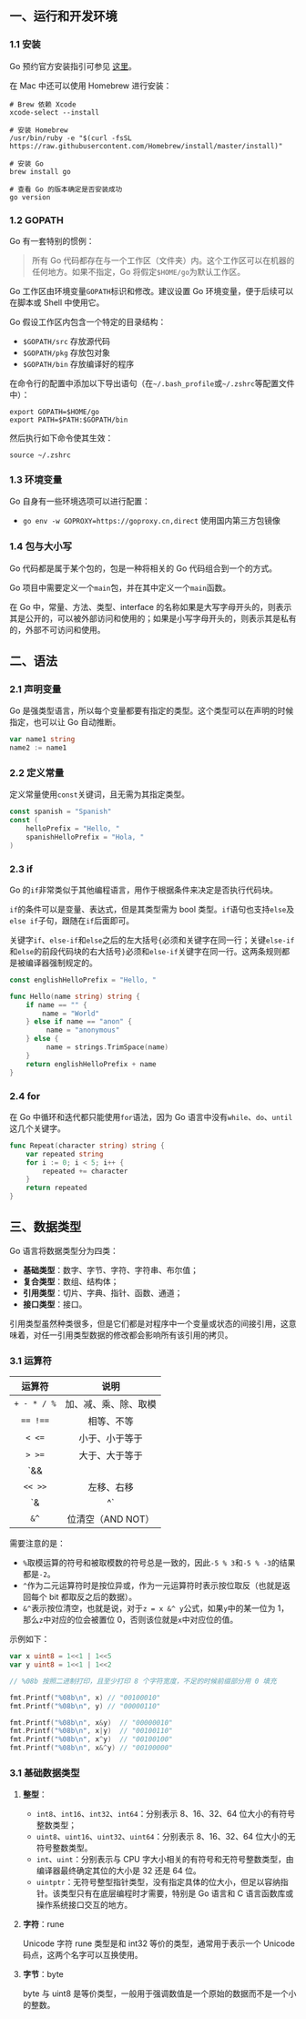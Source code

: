 ## 一、运行和开发环境

### 1.1 安装

Go 预约官方安装指引可参见 [这里](https://golang.org/doc/install)。

在 Mac 中还可以使用 Homebrew 进行安装：

```shell
# Brew 依赖 Xcode
xcode-select --install

# 安装 Homebrew
/usr/bin/ruby -e "$(curl -fsSL https://raw.githubusercontent.com/Homebrew/install/master/install)"

# 安装 Go
brew install go

# 查看 Go 的版本确定是否安装成功
go version
```

### 1.2 GOPATH

Go 有一套特别的惯例：

> 所有 Go 代码都存在与一个工作区（文件夹）内。这个工作区可以在机器的任何地方。如果不指定，Go 将假定`$HOME/go`为默认工作区。

Go 工作区由环境变量`GOPATH`标识和修改。建议设置 Go 环境变量，便于后续可以在脚本或 Shell 中使用它。

Go 假设工作区内包含一个特定的目录结构：

* `$GOPATH/src` 存放源代码
* `$GOPATH/pkg` 存放包对象
* `$GOPATH/bin` 存放编译好的程序

在命令行的配置中添加以下导出语句（在`~/.bash_profile`或`~/.zshrc`等配置文件中）：

```shell
export GOPATH=$HOME/go
export PATH=$PATH:$GOPATH/bin
```

然后执行如下命令使其生效：

```shell
source ~/.zshrc
```

### 1.3 环境变量

Go 自身有一些环境选项可以进行配置：

* `go env -w GOPROXY=https://goproxy.cn,direct` 使用国内第三方包镜像

### 1.4 包与大小写

Go 代码都是属于某个包的，包是一种将相关的 Go 代码组合到一个的方式。

Go 项目中需要定义一个`main`包，并在其中定义一个`main`函数。

在 Go 中，常量、方法、类型、interface 的名称如果是大写字母开头的，则表示其是公开的，可以被外部访问和使用的；如果是小写字母开头的，则表示其是私有的，外部不可访问和使用。

## 二、语法

### 2.1 声明变量

Go 是强类型语言，所以每个变量都要有指定的类型。这个类型可以在声明的时候指定，也可以让 Go 自动推断。

```go
var name1 string
name2 := name1
```

### 2.2 定义常量

定义常量使用`const`关键词，且无需为其指定类型。

```go
const spanish = "Spanish"
const (
    helloPrefix = "Hello, "
    spanishHelloPrefix = "Hola, "
)
```

### 2.3 if

Go 的`if`非常类似于其他编程语言，用作于根据条件来决定是否执行代码块。

`if`的条件可以是变量、表达式，但是其类型需为 bool 类型。`if`语句也支持`else`及`else if`子句，跟随在`if`后面即可。

关键字`if`、`else-if`和`else`之后的左大括号`{`必须和关键字在同一行；关键`else-if`和`else`的前段代码块的右大括号`}`必须和`else-if`关键字在同一行。这两条规则都是被编译器强制规定的。


```go
const englishHelloPrefix = "Hello, "

func Hello(name string) string {
    if name == "" {
        name = "World"
    } else if name == "anon" {
         name = "anonymous"
    } else {
         name = strings.TrimSpace(name)
    }
    return englishHelloPrefix + name
}
```

### 2.4 for

在 Go 中循环和迭代都只能使用`for`语法，因为 Go 语言中没有`while`、`do`、`until`这几个关键字。

```go
func Repeat(character string) string {
    var repeated string
    for i := 0; i < 5; i++ {
        repeated += character
    }
    return repeated
}
```

## 三、数据类型

Go 语言将数据类型分为四类：

* **基础类型**：数字、字节、字符、字符串、布尔值；
* **复合类型**：数组、结构体；
* **引用类型**：切片、字典、指针、函数、通道；
* **接口类型**：接口。

引用类型虽然种类很多，但是它们都是对程序中一个变量或状态的间接引用，这意味着，对任一引用类型数据的修改都会影响所有该引用的拷贝。

### 3.1 运算符

  运算符      |  说明
:-----------:|:-----------------:
 `+ - * / %` | 加、减、乘、除、取模
 `== !==`    | 相等、不等
 `< <=`      | 小于、小于等于
 `> >=`      | 大于、大于等于
 `&& ||`     | 逻辑且、逻辑或
 `<< >>`     | 左移、右移
 `& | ^`     | 位运算中的且（AND）、或（OR）、异或（XOR）
 `&^`        | 位清空（AND NOT）
 
需要注意的是：

* `%`取模运算的符号和被取模数的符号总是一致的，因此`-5 % 3`和`-5 % -3`的结果都是`-2`。
* `^`作为二元运算符时是按位异或，作为一元运算符时表示按位取反（也就是返回每个 bit 都取反之后的数据）。
* `&^`表示按位清空，也就是说，对于`z = x &^ y`公式，如果`y`中的某一位为 1，那么`z`中对应的位会被置位 0，否则该位就是`x`中对应位的值。

示例如下：

```go
var x uint8 = 1<<1 | 1<<5
var y uint8 = 1<<1 | 1<<2

// %08b 按照二进制打印，且至少打印 8 个字符宽度，不足的时候前缀部分用 0 填充

fmt.Printf("%08b\n", x) // "00100010"
fmt.Printf("%08b\n", y) // "00000110"

fmt.Printf("%08b\n", x&y)  // "00000010"
fmt.Printf("%08b\n", x|y)  // "00100110"
fmt.Printf("%08b\n", x^y)  // "00100100"
fmt.Printf("%08b\n", x&^y) // "00100000"
```

### 3.1 基础数据类型

1. **整型**：

    - `int8`、`int16`、`int32`、`int64`：分别表示 8、16、32、64 位大小的有符号整数类型；
    - `uint8`、`uint16`、`uint32`、`uint64`：分别表示 8、16、32、64 位大小的无符号整数类型。
    - `int`、`uint`：分别表示与 CPU 字大小相关的有符号和无符号整数类型，由编译器最终确定其位的大小是 32 还是 64 位。
    - `uintptr`：无符号整型指针类型，没有指定具体的位大小，但足以容纳指针。该类型只有在底层编程时才需要，特别是 Go 语言和 C 语言函数库或操作系统接口交互的地方。

2. **字符**：rune

    Unicode 字符 rune 类型是和 int32 等价的类型，通常用于表示一个 Unicode 码点，这两个名字可以互换使用。

3. **字节**：byte

    byte 与 uint8 是等价类型，一般用于强调数值是一个原始的数据而不是一个小的整数。

